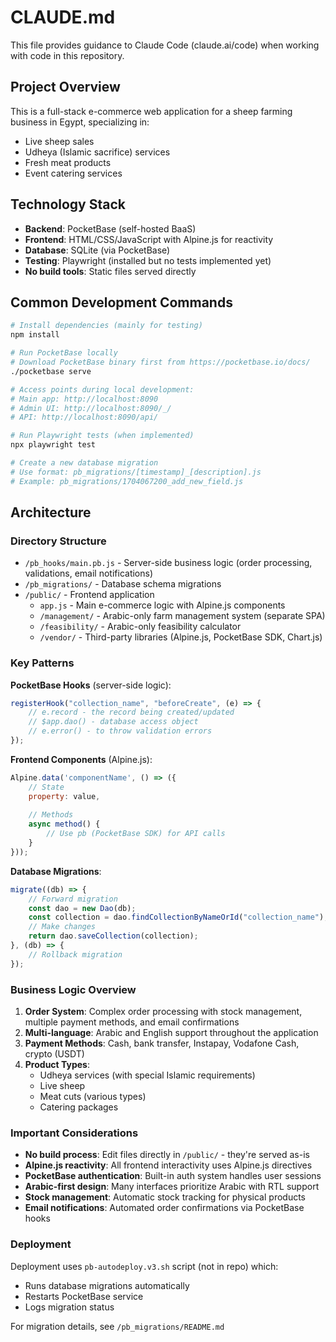 # CLAUDE.md

This file provides guidance to Claude Code (claude.ai/code) when working with code in this repository.

## Project Overview

This is a full-stack e-commerce web application for a sheep farming business in Egypt, specializing in:
- Live sheep sales
- Udheya (Islamic sacrifice) services  
- Fresh meat products
- Event catering services

## Technology Stack

- **Backend**: PocketBase (self-hosted BaaS)
- **Frontend**: HTML/CSS/JavaScript with Alpine.js for reactivity
- **Database**: SQLite (via PocketBase)
- **Testing**: Playwright (installed but no tests implemented yet)
- **No build tools**: Static files served directly

## Common Development Commands

```bash
# Install dependencies (mainly for testing)
npm install

# Run PocketBase locally
# Download PocketBase binary first from https://pocketbase.io/docs/
./pocketbase serve

# Access points during local development:
# Main app: http://localhost:8090
# Admin UI: http://localhost:8090/_/
# API: http://localhost:8090/api/

# Run Playwright tests (when implemented)
npx playwright test

# Create a new database migration
# Use format: pb_migrations/[timestamp]_[description].js
# Example: pb_migrations/1704067200_add_new_field.js
```

## Architecture

### Directory Structure
- `/pb_hooks/main.pb.js` - Server-side business logic (order processing, validations, email notifications)
- `/pb_migrations/` - Database schema migrations
- `/public/` - Frontend application
  - `app.js` - Main e-commerce logic with Alpine.js components
  - `/management/` - Arabic-only farm management system (separate SPA)
  - `/feasibility/` - Arabic-only feasibility calculator
  - `/vendor/` - Third-party libraries (Alpine.js, PocketBase SDK, Chart.js)

### Key Patterns

**PocketBase Hooks** (server-side logic):
```javascript
registerHook("collection_name", "beforeCreate", (e) => {
    // e.record - the record being created/updated
    // $app.dao() - database access object
    // e.error() - to throw validation errors
});
```

**Frontend Components** (Alpine.js):
```javascript
Alpine.data('componentName', () => ({
    // State
    property: value,
    
    // Methods
    async method() {
        // Use pb (PocketBase SDK) for API calls
    }
}));
```

**Database Migrations**:
```javascript
migrate((db) => {
    // Forward migration
    const dao = new Dao(db);
    const collection = dao.findCollectionByNameOrId("collection_name");
    // Make changes
    return dao.saveCollection(collection);
}, (db) => {
    // Rollback migration
});
```

### Business Logic Overview

1. **Order System**: Complex order processing with stock management, multiple payment methods, and email confirmations
2. **Multi-language**: Arabic and English support throughout the application
3. **Payment Methods**: Cash, bank transfer, Instapay, Vodafone Cash, crypto (USDT)
4. **Product Types**: 
   - Udheya services (with special Islamic requirements)
   - Live sheep
   - Meat cuts (various types)
   - Catering packages

### Important Considerations

- **No build process**: Edit files directly in `/public/` - they're served as-is
- **Alpine.js reactivity**: All frontend interactivity uses Alpine.js directives
- **PocketBase authentication**: Built-in auth system handles user sessions
- **Arabic-first design**: Many interfaces prioritize Arabic with RTL support
- **Stock management**: Automatic stock tracking for physical products
- **Email notifications**: Automated order confirmations via PocketBase hooks

### Deployment

Deployment uses `pb-autodeploy.v3.sh` script (not in repo) which:
- Runs database migrations automatically
- Restarts PocketBase service
- Logs migration status

For migration details, see `/pb_migrations/README.md`